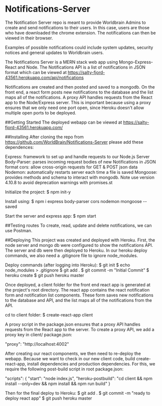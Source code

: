 # Notifications-Server
The Notification Server repo is meant to provide Worldbrain Admins to create and send notifications to their users.  In this case, users are those who have downloaded the chrome extension.  The notifications can then be viewed in their browser.

Examples of possible notifications could include system updates, security notices and general updates to Worldbrain users.   

The Notifications Server is a MERN stack web app using Mongo-Express-React and Node.  The Notifications API is a list of notifications in JSON format which can be viewed at https://salty-fjord-43561.herokuapp.com/api/notifications

Notifications are created and then posted and saved to a mongodb. On the front end, a react form posts new notifications to the database and the list maps all of the notifications.  A proxy API handles requests from the React app to the Node/Express server.  This is important because using a proxy ensures that we only need one port open, since Heroku doesn't allow multiple open ports to be deployed.

##Getting Started
The deployed webapp can be viewed at https://salty-fjord-43561.herokuapp.com/

##Installing
After cloning the repo from https://github.com/WorldBrain/Notifications-Server please add these dependences:

Express: framework to set up and handle requests to our Node.js Server
Body-Parser: parses incoming request bodies of new Notifications in JSON format
cors: allow cross-origin requests for GET & POST json data
Nodemon: automatically restarts server each time a file is saved
Mongoose: provides methods and schema to interact with mongodb.  Note use version 4.10.8 to avoid deprecation warnings with promises.st

Initialize the project:
$ npm init-y

Install using:
$ npm i express body-parser cors nodemon mongoose --saved

Start the server and express app:
$ npm start

##Testing routes
To create, read, update and delete notifications, we can use Postman.

##Deploying
This project was created and deployed with Heroku.  First, the node server and mongo db were configured to show the notifications API.  The server and db were then deployed to Heroku.  In our heroku deploy commands, we also need a .gitignore file to ignore node_modules.

Deploy commands (after logging into Heroku):
$ git init
$ echo node_modules > .gitignore
$ git add .
$ git commit -m "Initial Commit"
$ heroku create
$ git push heroku master

Once deployed, a client folder for the front end react app is generated at the project's root directory.  The react app contains the react notification form and notification list components. These form saves new notifications to the database and API, and the list maps all of the notifications from the API.


cd to client folder:
$ create-react-app client

A proxy script in the package.json ensures that a proxy API handles requests from the React app to the server. To create a proxy API, we add a proxy key in client/ package.json:

"proxy": "http://localhost:4002"

After creating our react components, we then need to re-deploy the webapp.  Because we want to check in our new client code, build create-react-app, install dependencies and production dependencies.  For this, we require the following post-build script in root package.json:

"scripts": {
  "start": "node index.js",
  "heroku-postbuild": "cd client && npm install --only=dev && npm install && npm run build"
}

Then for the final deploy to Heroku:
$ git add .
$ git commit -m "ready to deploy react app"
$ git push heroku master
